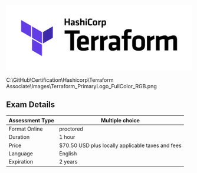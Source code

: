 ![terraform](./Images/Terraform_PrimaryLogo_FullColor_RGB.png)


C:\GitHub\Certification\Hashicorp\Terraform Associate\Images\Terraform_PrimaryLogo_FullColor_RGB.png
## Exam Details


| Assessment Type | Multiple choice
| -------- | ---------- |
| Format Online | proctored
| Duration | 1 hour
| Price | $70.50 USD plus locally applicable taxes and fees
| Language | English
| Expiration | 2 years